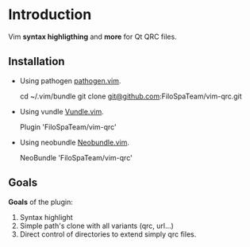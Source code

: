 # Introduction

Vim **syntax highligthing** and **more** for Qt QRC files.

## Installation

* Using pathogen 
[pathogen.vim](https://github.com/tpope/vim-pathogen).
    
    cd ~/.vim/bundle
    git clone git@github.com:FiloSpaTeam/vim-qrc.git

* Using vundle 
[Vundle.vim](https://github.com/gmarik/Vundle.vim).

    Plugin 'FiloSpaTeam/vim-qrc'

* Using neobundle 
[Neobundle.vim](https://github.com/Shougo/neobundle.vim).

    NeoBundle 'FiloSpaTeam/vim-qrc'

## Goals

**Goals** of the plugin:

1. Syntax highlight
2. Simple path's clone with all variants (qrc, url...)
3. Direct control of directories to extend simply qrc files.
